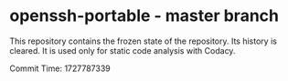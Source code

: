 # openssh-portable - master branch

This repository contains the frozen state of the repository.
Its history is cleared. It is used only for static code
analysis with Codacy.

Commit Time: 1727787339